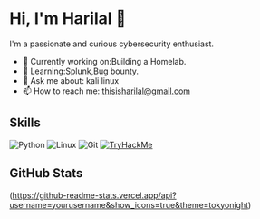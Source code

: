 # Hi, I'm Harilal 👋

I'm a passionate and curious cybersecurity enthusiast.

- 🔭 Currently working on:Building a Homelab.
- 🌱 Learning:Splunk,Bug bounty.
- 💬 Ask me about: kali linux
- 📫 How to reach me: thisisharilal@gmail.com

## Skills
![Python](https://img.shields.io/badge/-Python-black?style=flat&logo=python)
![Linux](https://img.shields.io/badge/-Linux-black?style=flat&logo=linux)
![Git](https://img.shields.io/badge/-Git-black?style=flat&logo=git)
[![TryHackMe](https://img.shields.io/badge/-TryHackMe-212121?style=flat&logo=tryhackme&logoColor=red)](https://tryhackme.com/p/Harilal)

## GitHub Stats
(https://github-readme-stats.vercel.app/api?username=yourusername&show_icons=true&theme=tokyonight)
